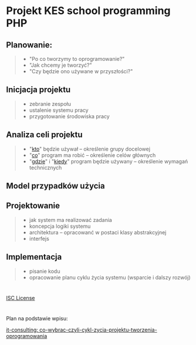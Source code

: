 # Projekt  KES school programming PHP

## Planowanie: 

> - "Po co tworzymy to oprogramowanie?"
> - "Jak chcemy je tworzyć?"
> - "Czy będzie ono używane w przyszłości?"

## Inicjacja projektu


> - zebranie zespołu
> - ustalenie systemu pracy 
> - przygotowanie środowiska pracy


## Analiza celi projektu
> - "[kto]()" będzie używał – określenie grupy docelowej
> - "[co]()" program ma robić – określenie celów głównych
> - "[gdzie]()" i "[kiedy]()" program będzie używany – określenie wymagań technicznych


## Model przypadków użycia

## Projektowanie

> - jak system ma realizować zadania
> - koncepcja logiki systemu
> - architektura – opracowanć w postaci klasy abstrakcyjnej
> - interfejs

## Implementacja
> - pisanie kodu
> - opracowanie planu cyklu życia systemu (wsparcie i dalszy rozwój)


#

[ISC License](./LICENSE)

#

Plan na podstawie wpisu:

[it-consulting: co-wybrac-czyli-cykl-zycia-projektu-tworzenia-oprogramowania](http://it-consulting.pl/autoinstalator/wordpress/2011/03/22/co-wybrac-czyli-cykl-zycia-projektu-tworzenia-oprogramowania/)

